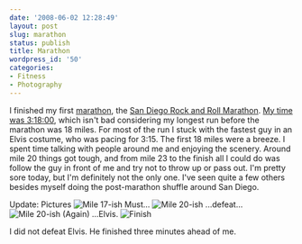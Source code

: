 ```yaml
---
date: '2008-06-02 12:28:49'
layout: post
slug: marathon
status: publish
title: Marathon
wordpress_id: '50'
categories:
- Fitness
- Photography
---
```


I finished my first [marathon](http://en.wikipedia.org/wiki/Marathon), the [San Diego Rock and Roll Marathon](http://www.rnrmarathon.com/). [My time was 3:18:00](http://www.liveraceresults.com/LiveElite/RunnersWindow.asp?Bib=3314), which isn't bad considering my longest run before the marathon was 18 miles. For most of the run I stuck with the fastest guy in an Elvis costume, who was pacing for 3:15. The first 18 miles were a breeze. I spent time talking with people around me and enjoying the scenery. Around mile 20 things got tough, and from mile 23 to the finish all I could do was follow the guy in front of me and try not to throw up or pass out. I'm pretty sore today, but I'm definitely not the only one. I've seen quite a few others besides myself doing the post-marathon shuffle around San Diego.

Update: Pictures
![Mile 17-ish](http://geoff.greer.fm/rambling/wp-content/uploads/2008/06/31327-1293-008f.jpg)
Must...
![Mile 20-ish](http://geoff.greer.fm/rambling/wp-content/uploads/2008/06/31327-2592-030f.jpg)
...defeat...
![Mile 20-ish (Again)](http://geoff.greer.fm/rambling/wp-content/uploads/2008/06/31327-3459-010f.jpg)
...Elvis.
![Finish](http://geoff.greer.fm/rambling/wp-content/uploads/2008/06/31327-103-035f.jpg)

I did not defeat Elvis. He finished three minutes ahead of me.
